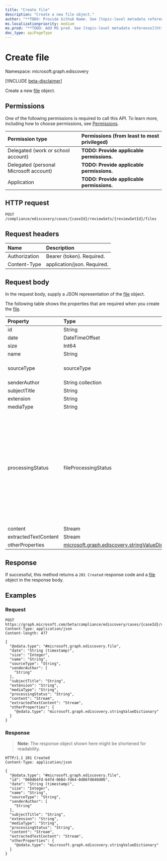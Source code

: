 ```yaml
---
title: "Create file"
description: "Create a new file object."
author: "**TODO: Provide Github Name. See [topic-level metadata reference](https://msgo.azurewebsites.net/add/document/guidelines/metadata.html#topic-level-metadata)**"
ms.localizationpriority: medium
ms.prod: "**TODO: Add MS prod. See [topic-level metadata reference](https://msgo.azurewebsites.net/add/document/guidelines/metadata.html#topic-level-metadata)**"
doc_type: apiPageType
---
```


# Create file
Namespace: microsoft.graph.ediscovery

[!INCLUDE [beta-disclaimer](../../includes/beta-disclaimer.md)]

Create a new [file](../resources/ediscovery-file.md) object.

## Permissions
One of the following permissions is required to call this API. To learn more, including how to choose permissions, see [Permissions](/graph/permissions-reference).

|Permission type|Permissions (from least to most privileged)|
|:---|:---|
|Delegated (work or school account)|**TODO: Provide applicable permissions.**|
|Delegated (personal Microsoft account)|**TODO: Provide applicable permissions.**|
|Application|**TODO: Provide applicable permissions.**|

## HTTP request

<!-- {
  "blockType": "ignored"
}
-->
``` http
POST /compliance/ediscovery/cases/{caseId}/reviewSets/{reviewSetId}/files
```

## Request headers
|Name|Description|
|:---|:---|
|Authorization|Bearer {token}. Required.|
|Content-Type|application/json. Required.|

## Request body
In the request body, supply a JSON representation of the [file](../resources/ediscovery-file.md) object.

The following table shows the properties that are required when you create the [file](../resources/ediscovery-file.md).

|Property|Type|Description|
|:---|:---|:---|
|id|String|**TODO: Add Description**|
|date|DateTimeOffset|**TODO: Add Description**|
|size|Int64|**TODO: Add Description**|
|name|String|**TODO: Add Description**|
|sourceType|sourceType|**TODO: Add Description**. The possible values are: `mailbox`, `site`.|
|senderAuthor|String collection|**TODO: Add Description**|
|subjectTitle|String|**TODO: Add Description**|
|extension|String|**TODO: Add Description**|
|mediaType|String|**TODO: Add Description**|
|processingStatus|fileProcessingStatus|**TODO: Add Description**. The possible values are: `success`, `internalError`, `unknownError`, `processingTimeout`, `invalidField`, `fileSizeIsZero`, `fileSizeIsTooLarge`, `fileDepthLimitExceeded`, `fileBodyIsTooLong`, `fileTypeIsUnknown`, `fileTypeIsNotSupported`, `malformedFile`, `protectedFile`, `poisonFile`, `noReviewSetSummaryGenerated`, `extractionException`, `ocrProcessingTimeout`, `ocrFileSizeExceedsLimit`, `unknownFutureValue`.|
|content|Stream|**TODO: Add Description**|
|extractedTextContent|Stream|**TODO: Add Description**|
|otherProperties|[microsoft.graph.ediscovery.stringValueDictionary](../resources/ediscovery-stringvaluedictionary.md)|**TODO: Add Description**|



## Response

If successful, this method returns a `201 Created` response code and a [file](../resources/ediscovery-file.md) object in the response body.

## Examples

### Request
<!-- {
  "blockType": "request",
  "name": "create_file_from_"
}
-->
``` http
POST https://graph.microsoft.com/beta/compliance/ediscovery/cases/{caseId}/reviewSets/{reviewSetId}/files
Content-Type: application/json
Content-length: 477

{
  "@odata.type": "#microsoft.graph.ediscovery.file",
  "date": "String (timestamp)",
  "size": "Integer",
  "name": "String",
  "sourceType": "String",
  "senderAuthor": [
    "String"
  ],
  "subjectTitle": "String",
  "extension": "String",
  "mediaType": "String",
  "processingStatus": "String",
  "content": "Stream",
  "extractedTextContent": "Stream",
  "otherProperties": {
    "@odata.type": "microsoft.graph.ediscovery.stringValueDictionary"
  }
}
```


### Response
>**Note:** The response object shown here might be shortened for readability.
<!-- {
  "blockType": "response",
  "truncated": true,
  "@odata.type": "microsoft.graph.ediscovery.file"
}
-->
``` http
HTTP/1.1 201 Created
Content-Type: application/json

{
  "@odata.type": "#microsoft.graph.ediscovery.file",
  "id": "060d64fd-64fd-060d-fd64-0d06fd640d06",
  "date": "String (timestamp)",
  "size": "Integer",
  "name": "String",
  "sourceType": "String",
  "senderAuthor": [
    "String"
  ],
  "subjectTitle": "String",
  "extension": "String",
  "mediaType": "String",
  "processingStatus": "String",
  "content": "Stream",
  "extractedTextContent": "Stream",
  "otherProperties": {
    "@odata.type": "microsoft.graph.ediscovery.stringValueDictionary"
  }
}
```

